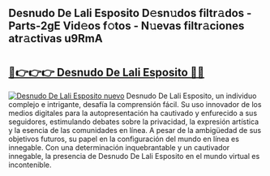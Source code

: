## Desnudo De Lali Esposito D𝚎sn𝚞dos filtr𝚊dos - Parts-2gE Vid𝚎os f𝚘tos - N𝚞evas filtr𝚊ciones atr𝚊ctivas u9RmA

# <h2><a href="http://mbaiio.tromn.icu/?c=Desnudo+De+Lali+Esposito">🔗👉👉👉 Desnudo De Lali Esposito 🔗🔗</a></h2>

[![Desnudo De Lali Esposito nuevo](https://i.imgur.com/pEAQMta.gif)](http://mbaiio.tromn.icu/?c=Desnudo+De+Lali+Esposito)
Desnudo De Lali Esposito, un individuo complejo e intrigante, desafía la comprensión fácil. Su uso innovador de los medios digitales para la autopresentación ha cautivado y enfurecido a sus seguidores, estimulando debates sobre la privacidad, la expresión artística y la esencia de las comunidades en línea. A pesar de la ambigüedad de sus objetivos futuros, su papel en la configuración del mundo en línea es innegable. Con una determinación inquebrantable y un cautivador innegable, la presencia de Desnudo De Lali Esposito en el mundo virtual es incontenible.
